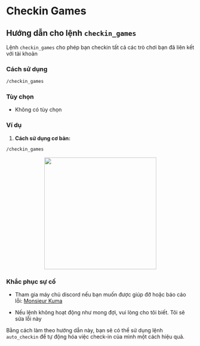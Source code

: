 # Checkin Games

## Hướng dẫn cho lệnh `checkin_games`

Lệnh `checkin_games` cho phép bạn checkin tất cả các trò chơi bạn đã liên kết với tài khoản

### Cách sử dụng

```bash
/checkin_games
```

### Tùy chọn

- Không có tùy chọn

### Ví dụ

1. **Cách sử dụng cơ bản:**

  ```bash
  /checkin_games
  ```
<p align="center">
  <img height="300" src="/kuma-bot/img/bot/checkin_games.png" />
</p>

### Khắc phục sự cố
- Tham gia máy chủ discord nếu bạn muốn được giúp đỡ hoặc báo cáo lỗi: [Monsieur Kuma](https://discord.gg/Ykq6qgsHSh)

- Nếu lệnh không hoạt động như mong đợi, vui lòng cho tôi biết. Tôi sẽ sửa lỗi này

Bằng cách làm theo hướng dẫn này, bạn sẽ có thể sử dụng lệnh `auto_checkin` để tự động hóa việc check-in của mình một cách hiệu quả.